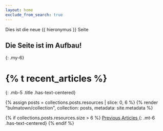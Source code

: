 ```yaml
---
layout: home
exclude_from_search: true
---
```


Dies ist die neue {{ hieronymus  }} Seite

Die Seite ist im Aufbau!
----
{: .my-6}

# {% t recent_articles %}
{: .mb-5 .title .has-text-centered}

{% assign posts = collections.posts.resources | slice: 0, 6 %}
{% render "bulmatown/collection", collection: posts, metadata: site.metadata %}

{% if collections.posts.resources.size > 6 %}
  <a href="/posts/" class="button is-primary is-outlined is-small"><span>Previous Articles</span> <span class="icon"><i class="fa fa-arrow-right"></i></span></a>
  {: .mt-6 .has-text-centered}
{% endif %}
